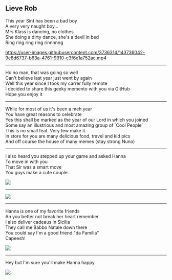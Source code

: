 ## Lieve Rob

This year Sint has been a bad boy <br/>
A very very naught boy... <br/>
Mrs Klass is dancing, no clothes<br/>
She doing a dirty dance, she's a devil in bed <br/>
Ring ring ring ring rinnnnng <br/>

https://user-images.githubusercontent.com/3736314/143736042-9e8d6737-b63a-4761-9910-c3f6e1a752ac.mp4

<hr/>
Ho no man, that was going so well <br/>
Can't believe last year just went by again <br/>
Well this year since I took my carrer fully remote <br/>
I decided to share this geeky memento with you via GitHub <br/>
Hope you enjoy it <br/>

<hr/>
While for most of us it's been a meh year <br/>
You have great reasons to celebrate <br/>
Yes this shall be marked as the year of our Lord in which you joined<br/>
Some say an illustrious and most amazing group of `Cool People`<br/>
This is no small feat. Very few make it.<br/>
In store for you are many delicious food, travel and kid pics<br/>
And off course the house of many memes (stay strong Nuno) <br/>

<hr/>
I also heard you stepped up your game and asked Hanna <br/>
To move in with you <br/>
That Sir was a smart move <br/>
You guys make a cute couple.

![](img/cute_couple.jpeg)


<hr/>

![](img/the_shire.jpeg)

<hr/>
Hanna is one of my favorite friends<br/>
An you better not break her heart remember<br/>
I also deliver cadeaus in Sicília <br/>
They call me Babbo Natale down there <br/>
You could say I'm a good friend "da Família"<br/>
Capeesh!<br/>

![](img/wise_guy.gif)

<hr/>
Hey but I'm sure you'll make Hanna happy <br/>

![](img/man_crush.jpeg)


